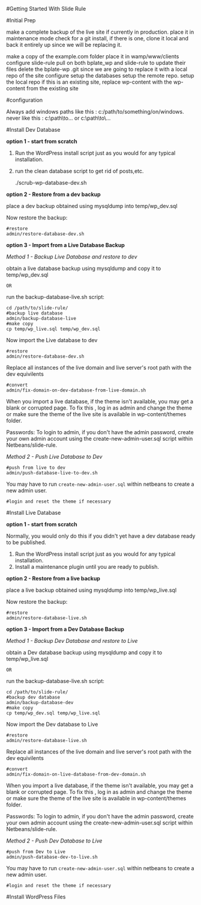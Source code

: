 #Getting Started With Slide Rule

#Initial Prep

make a complete backup of the live site if currently in production. 
place it in maintenance mode
check for a git install, if there is one, clone it local and back it entirely up since we will be replacing it.

make a copy of the example.com folder
place it in wamp/www/clients
configure slide-rule
pull on both bplate_wp and slide-rule to update their files
delete the bplate-wp .git since we are going to replace it with a local repo of the site
configure 
setup the databases
setup the remote repo.
setup the local repo
if this is an existing site, replace wp-content with the wp-content from the existing site



#configuration

Always add windows paths like this : c:/path/to/something/on/windows.
never like this : c:\path\to\... or c:\\path\\to\\...



#Install Dev Database

**option 1 - start from scratch**
1. Run the WordPress install script just as you would for any typical installation. 
2. run the clean database script to get rid of posts,etc.

    ./scrub-wp-database-dev.sh


**option 2 - Restore from a dev backup**

place a dev backup obtained using mysqldump into temp/wp_dev.sql

Now restore the backup: 

    #restore
    admin/restore-database-dev.sh

**option 3 - Import from a Live Database Backup**


*Method 1 - Backup Live Database and restore to dev*


obtain a live database backup using mysqldump and copy it to temp/wp_dev.sql
    
    OR

run the backup-database-live.sh script:

    cd /path/to/slide-rule/
    #backup live database 
    admin/backup-database-live
    #make copy
    cp temp/wp_live.sql temp/wp_dev.sql

Now import the Live database to dev

    #restore
    admin/restore-database-dev.sh

Replace all instances of the live domain and live server's root path with the dev equivilents

    #convert
    admin/fix-domain-on-dev-database-from-live-domain.sh



When you import a live database, if the theme isn't available, you may get a blank or corrupted page. To fix this , log in as admin and change the theme or make sure the theme of the live site is available in wp-content/themes folder.

Passwords: To login to admin, if you don't have the admin password, create your own admin account using the create-new-admin-user.sql script within Netbeans/slide-rule. 





*Method 2 - Push Live Database to Dev*

    
    #push from live to dev
    admin/push-database-live-to-dev.sh
  
You may have to run `create-new-admin-user.sql` within netbeans to create a new admin user.

    #login and reset the theme if necessary




#Install Live Database



**option 1 - start from scratch**

Normally, you would only do this if you didn't yet have a dev database ready to be published. 

1. Run the WordPress install script just as you would for any typical installation. 
2. Install a maintenance plugin until you are ready to publish.

**option 2 - Restore from a live backup**

place a live backup obtained using mysqldump into temp/wp_live.sql

Now restore the backup: 

    #restore
    admin/restore-database-live.sh

**option 3 - Import from a Dev Database Backup**


*Method 1 - Backup Dev Database and restore to Live*


obtain a Dev database backup using mysqldump and copy it to temp/wp_live.sql
    
    OR

run the backup-database-live.sh script:

    cd /path/to/slide-rule/
    #backup dev database 
    admin/backup-database-dev
    #make copy
    cp temp/wp_dev.sql temp/wp_live.sql

Now import the Dev database to Live

    #restore
    admin/restore-database-live.sh

Replace all instances of the live domain and live server's root path with the dev equivilents

    #convert
    admin/fix-domain-on-live-database-from-dev-domain.sh



When you import a live database, if the theme isn't available, you may get a blank or corrupted page. To fix this , log in as admin and change the theme or make sure the theme of the live site is available in wp-content/themes folder.

Passwords: To login to admin, if you don't have the admin password, create your own admin account using the create-new-admin-user.sql script within Netbeans/slide-rule. 





*Method 2 - Push Dev Database to Live*

    
    #push from Dev to Live
    admin/push-database-dev-to-live.sh
  
You may have to run `create-new-admin-user.sql` within netbeans to create a new admin user.

    #login and reset the theme if necessary



#Install WordPress Files

